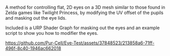 A method for controlling flat, 2D eyes on a 3D mesh similar to those found in Zelda games like Twilight Princess, by modifying the UV offset of the pupils and masking out the eye lids.

Included is a URP Shader Graph for masking out the eyes and an example script to show you how to modifier the eyes.



https://github.com/Pur-Cell/Eye-Test/assets/37848523/213858a6-71ff-496f-8c40-1946ac662018

